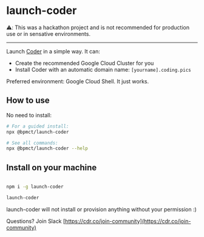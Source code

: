 # launch-coder

⚠️: This was a hackathon project and is not recommended for production use or in sensative environments.

---

Launch [Coder](https://coder.com) in a simple way. It can:

- Create the recommended Google Cloud Cluster for you
- Install Coder with an automatic domain name: `[yourname].coding.pics`

Preferred environment: Google Cloud Shell. It just works.

## How to use

No need to install:

```sh
# For a guided install:
npx @bpmct/launch-coder

# See all commands:
npx @bpmct/launch-coder --help
```

## Install on your machine

```sh

npm i -g launch-coder

launch-coder

```

launch-coder will not install or provision anything without your permission :)

Questions? Join Slack [https://cdr.co/join-community](https://cdr.co/join-community)
